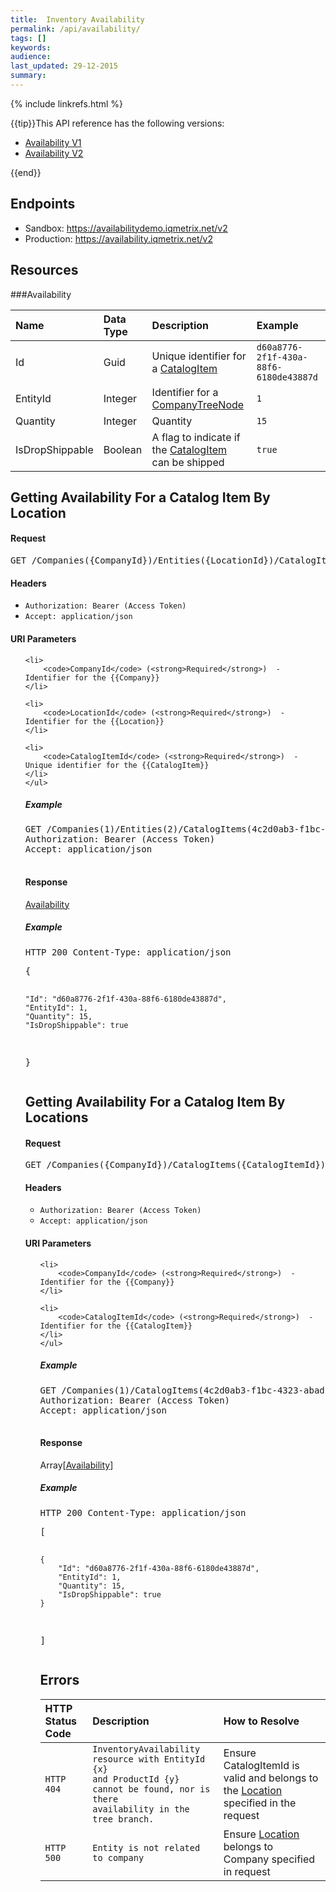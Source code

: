 ```yaml
---
title:  Inventory Availability
permalink: /api/availability/
tags: []
keywords: 
audience: 
last_updated: 29-12-2015
summary: 
---
```

{% include linkrefs.html %}

{{tip}}This API reference has the following versions:<br/><ul><li><a href='/api/availability-v1'>Availability V1</a></li><li><a href='/api/availability'>Availability V2</a></li></ul>{{end}}



## Endpoints

* Sandbox: <a href="https://availabilitydemo.iqmetrix.net/v2">https://availabilitydemo.iqmetrix.net/v2</a>
* Production: <a href="https://availability.iqmetrix.net/v2">https://availability.iqmetrix.net/v2</a>

## Resources

###Availability

| Name | Data Type | Description | Example |
|:-----|:----------|:------------|:--------|
| Id | Guid | Unique identifier for a [CatalogItem](/api/catalog/#catalogitem) | `d60a8776-2f1f-430a-88f6-6180de43887d` |
| EntityId | Integer | Identifier for a [CompanyTreeNode](/api/company-tree/#companytreenode) | `1` |
| Quantity | Integer | Quantity | `15` |
| IsDropShippable | Boolean | A flag to indicate if the [CatalogItem](/api/catalog/#catalogitem) can be shipped | `true` |







<h2 id='getting-availability-for-a-catalog-item-by-location' class='clickable-header top-level-header'>Getting Availability For a Catalog Item By Location</h2>



<h4>Request</h4>

<pre>
GET /Companies({CompanyId})/Entities({LocationId})/CatalogItems({CatalogItemId})
</pre>


<h4>Headers</h4>
<ul><li><code>Authorization: Bearer (Access Token)</code></li><li><code>Accept: application/json</code></li></ul>



<h4>URI Parameters</h4>
<ul>
    
    <li>
        <code>CompanyId</code> (<strong>Required</strong>)  - Identifier for the {{Company}}
    </li>
    
    <li>
        <code>LocationId</code> (<strong>Required</strong>)  - Identifier for the {{Location}}
    </li>
    
    <li>
        <code>CatalogItemId</code> (<strong>Required</strong>)  - Unique identifier for the {{CatalogItem}}
    </li>
    </ul>



<h5>Example</h5>

<pre>
GET /Companies(1)/Entities(2)/CatalogItems(4c2d0ab3-f1bc-4323-abad-33aadd68049b)
Authorization: Bearer (Access Token)
Accept: application/json

</pre>

<h4>Response</h4>


<a href='#availability'>Availability</a>

<h5>Example</h5>

<pre>
HTTP 200 Content-Type: application/json
</pre><pre>{
    "Id": "d60a8776-2f1f-430a-88f6-6180de43887d",
    "EntityId": 1,
    "Quantity": 15,
    "IsDropShippable": true
}</pre>

<h2 id='getting-availability-for-a-catalog-item-by-locations' class='clickable-header top-level-header'>Getting Availability For a Catalog Item By Locations</h2>



<h4>Request</h4>

<pre>
GET /Companies({CompanyId})/CatalogItems({CatalogItemId})/Availability
</pre>


<h4>Headers</h4>
<ul><li><code>Authorization: Bearer (Access Token)</code></li><li><code>Accept: application/json</code></li></ul>



<h4>URI Parameters</h4>
<ul>
    
    <li>
        <code>CompanyId</code> (<strong>Required</strong>)  - Identifier for the {{Company}}
    </li>
    
    <li>
        <code>CatalogItemId</code> (<strong>Required</strong>)  - Identifier for the {{CatalogItem}}
    </li>
    </ul>



<h5>Example</h5>

<pre>
GET /Companies(1)/CatalogItems(4c2d0ab3-f1bc-4323-abad-33aadd68049b)/Availability
Authorization: Bearer (Access Token)
Accept: application/json

</pre>

<h4>Response</h4>


Array[<a href='#availability'>Availability</a>]

<h5>Example</h5>

<pre>
HTTP 200 Content-Type: application/json
</pre><pre>[
    {
        "Id": "d60a8776-2f1f-430a-88f6-6180de43887d",
        "EntityId": 1,
        "Quantity": 15,
        "IsDropShippable": true
    }
]</pre>

<h2 id="errors" class="clickable-header top-level-header">Errors</h2>

| HTTP Status Code | Description | How to Resolve |
|:-----------------|:------------|:---------------|
| `HTTP 404` | `InventoryAvailability resource with EntityId {x}` <br/> `and ProductId {y} cannot be found, nor is there`<br> `availability in the tree branch.` | Ensure CatalogItemId is valid and belongs to the [Location](/api/company-tree/#location) specified in the request |
| `HTTP 500` | `Entity is not related to company` | Ensure [Location](/api/company-tree/#location) belongs to Company specified in request |  
